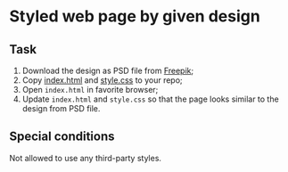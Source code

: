 # Styled web page by given design

## Task
1. Download the design as PSD file from [Freepik](https://www.freepik.com/free-psd/music-show-web-design-template_17837363.htm);
2. Copy [index.html](index.html) and [style.css](style.css) to your repo;
3. Open `index.html` in favorite browser;
4. Update `index.html` and `style.css` so that the page looks similar to the design from PSD file.

## Special conditions
Not allowed to use any third-party styles.
